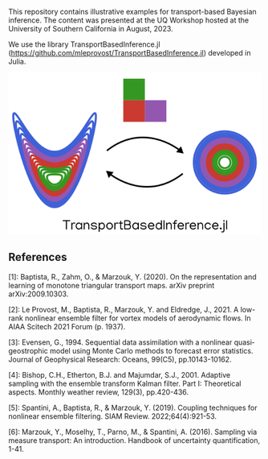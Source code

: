 This repository contains illustrative examples for transport-based Bayesian inference. The content was presented at the UQ Workshop hosted at the University of Southern California in August, 2023.

We use the library TransportBasedInference.jl (https://github.com/mleprovost/TransportBasedInference.jl) 
developed in Julia. 

![logo](logo.png)



## References

[1]: Baptista, R., Zahm, O., & Marzouk, Y. (2020). On the representation and learning of monotone triangular transport maps. arXiv preprint arXiv:2009.10303.

[2]: Le Provost, M., Baptista, R., Marzouk, Y. and Eldredge, J., 2021. A low-rank nonlinear ensemble filter for vortex models of aerodynamic flows. In AIAA Scitech 2021 Forum (p. 1937).

[3]: Evensen, G., 1994. Sequential data assimilation with a nonlinear quasi‐geostrophic model using Monte Carlo methods to forecast error statistics. Journal of Geophysical Research: Oceans, 99(C5), pp.10143-10162.

[4]: Bishop, C.H., Etherton, B.J. and Majumdar, S.J., 2001. Adaptive sampling with the ensemble transform Kalman filter. Part I: Theoretical aspects. Monthly weather review, 129(3), pp.420-436.

[5]: Spantini, A., Baptista, R., & Marzouk, Y. (2019). Coupling techniques for nonlinear ensemble filtering. SIAM Review. 2022;64(4):921-53.

[6]: Marzouk, Y., Moselhy, T., Parno, M., & Spantini, A. (2016). Sampling via measure transport: An introduction. Handbook of uncertainty quantification, 1-41.

